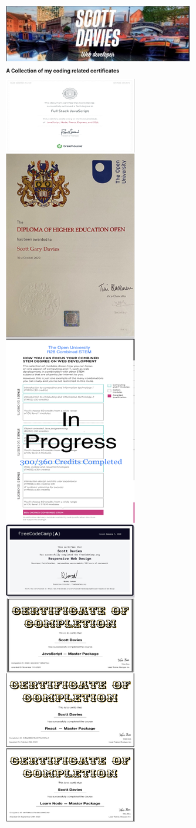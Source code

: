 <img src='readme-images/scott.jpeg' width='500' height='150' alt='logo'/>

__A Collection of my coding related certificates__

<img src='readme-images/fsjs.jpeg' width='350' height='200' alt='project preview'/>

<img src='readme-images/diploma.jpeg' width='350' height='500' alt='project preview'/>

<img src='readme-images/progress.jpeg' width='350' height='500' alt='project preview'/>

<img src='readme-images/fcc.jpeg' width='350' height='200' alt='project preview'/>

<img src='readme-images/javascript.jpeg' width='350' height='200' alt='project preview'/>

<img src='readme-images/react.jpeg' width='350' height='200' alt='project preview'/>

<img src='readme-images/node.jpeg' width='350' height='200' alt='project preview'/>